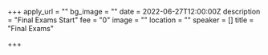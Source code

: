 +++
apply_url = ""
bg_image = ""
date = 2022-06-27T12:00:00Z
description = "Final Exams Start"
fee = "0"
image = ""
location = ""
speaker = []
title = "Final Exams"

+++
